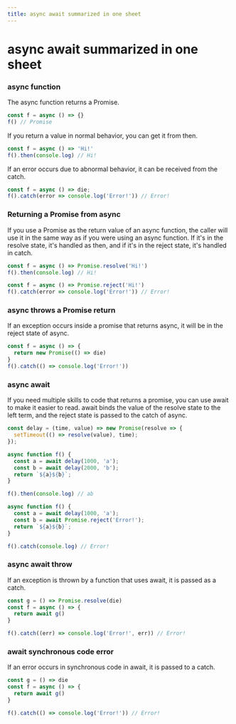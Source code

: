 ```yaml
---
title: async await summarized in one sheet
---
```

# async await summarized in one sheet

### async function
The async function returns a Promise.
```js
const f = async () => {}
f() // Promise
```
If you return a value in normal behavior, you can get it from then.
```js
const f = async () => 'Hi!'
f().then(console.log) // Hi!
```

If an error occurs due to abnormal behavior, it can be received from the catch.
```js
const f = async () => die;
f().catch(error => console.log('Error!')) // Error!
```

### Returning a Promise from async
If you use a Promise as the return value of an async function, the caller will use it in the same way as if you were using an async function. If it's in the resolve state, it's handled as then, and if it's in the reject state, it's handled in catch.
```js
const f = async () => Promise.resolve('Hi!')
f().then(console.log) // Hi!
```
```js
const f = async () => Promise.reject('Hi!')
f().catch(error => console.log('Error!')) // Error!
```

### async throws a Promise return
If an exception occurs inside a promise that returns async, it will be in the reject state of async.
```js
const f = async () => {
  return new Promise(() => die)
}
f().catch(() => console.log('Error!'))
```

### async await
If you need multiple skills to code that returns a promise, you can use await to make it easier to read. await binds the value of the resolve state to the left term, and the reject state is passed to the catch of async.

```js
const delay = (time, value) => new Promise(resolve => {
  setTimeout(() => resolve(value), time);
});
```

```js
async function f() {
  const a = await delay(1000, 'a');
  const b = await delay(2000, 'b');
  return `${a}${b}`;
}

f().then(console.log) // ab
```

```js
async function f() {
  const a = await delay(1000, 'a');
  const b = await Promise.reject('Error!');
  return `${a}${b}`;
}

f().catch(console.log) // Error!
```

### async await throw
If an exception is thrown by a function that uses await, it is passed as a catch.
```js
const g = () => Promise.resolve(die)
const f = async () => {
  return await g()
}

f().catch((err) => console.log('Error!', err)) // Error!
```

### await synchronous code error
If an error occurs in synchronous code in await, it is passed to a catch.
```js
const g = () => die
const f = async () => {
  return await g()
}

f().catch(() => console.log('Error!')) // Error!
```
